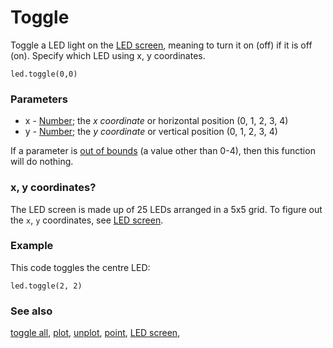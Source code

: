 # Toggle

Toggle a LED light on the [LED screen](/device/screen), meaning to turn it on  (off) if it is off (on). Specify which LED using x, y coordinates.

```sig
led.toggle(0,0)
```

### Parameters

* x - [Number](/reference/types/number); the *x coordinate* or horizontal position (0, 1, 2, 3, 4)
* y - [Number](/reference/types/number); the *y coordinate* or vertical position (0, 1, 2, 3, 4)

If a parameter is [out of bounds](/reference/out-of-bounds) (a value other than 0-4), then this function will do nothing.

### x, y coordinates?

The LED screen is made up of 25 LEDs arranged in a 5x5 grid. To figure out the ``x``, ``y`` coordinates, see [LED screen](/device/screen).

### Example

This code toggles the centre LED:

```blocks
led.toggle(2, 2)
```

### See also

[toggle all](/reference/led/toggle-all), [plot](/reference/led/plot), [unplot](/reference/led/unplot), [point](/reference/led/point), [LED screen](/device/screen),


